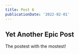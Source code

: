 ```yaml
---
title: Post 6
publicationDate: '2022-02-01'
---
```


## Yet Another Epic Post

The postest with the mostest!
